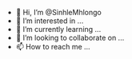 - 👋 Hi, I’m @SinhleMhlongo
- 👀 I’m interested in ...
- 🌱 I’m currently learning ...
- 💞️ I’m looking to collaborate on ...
- 📫 How to reach me ...

<!---
SinhleMhlongo/SinhleMhlongo is a ✨ special ✨ repository because its `README.md` (this file) appears on your GitHub profile.
You can click the Preview link to take a look at your changes.
--->
